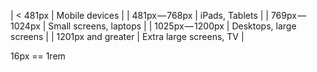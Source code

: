 | < 481px               | Mobile devices          |
| 481px — 768px         | iPads, Tablets          |
| 769px — 1024px        | Small screens, laptops  |
| 1025px — 1200px       | Desktops, large screens |
| 1201px and greater    | Extra large screens, TV |

16px == 1rem